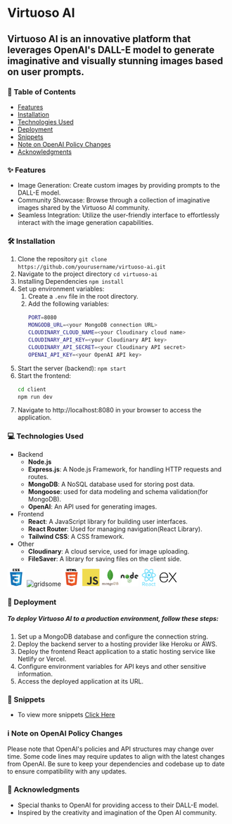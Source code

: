 # Virtuoso AI
## Virtuoso AI is an innovative platform that leverages OpenAI's DALL-E model to generate imaginative and visually stunning images based on user prompts.

### 📌 Table of Contents
 * [Features](#features)
 * [Installation](#installation)
* [Technologies Used](#technologies-used)
* [Deployment](#deployment)
* [Snippets](#snippets)
* [Note on OpenAI Policy Changes](#note-on-openai-policy-changes)
* [Acknowledgments](#acknowledgments)

<a id="features"></a>
### ✨ Features
- Image Generation: Create custom images by providing prompts to the DALL-E model.
- Community Showcase: Browse through a collection of imaginative images shared by the Virtuoso AI community.
- Seamless Integration: Utilize the user-friendly interface to effortlessly interact with the image generation capabilities.

<a id="installation"></a>
### 🛠️ Installation
1. Clone the repository  `git clone https://github.com/yourusername/virtuoso-ai.git`
2. Navigate to the project directory `cd virtuoso-ai`
3. Installing Dependencies `npm install`
4. Set up environment variables:
   1. Create a `.env` file in the root directory.
   2. Add the following variables:
      ```bash
      PORT=8080
      MONGODB_URL=<your MongoDB connection URL>
      CLOUDINARY_CLOUD_NAME=<your Cloudinary cloud name>
      CLOUDINARY_API_KEY=<your Cloudinary API key>
      CLOUDINARY_API_SECRET=<your Cloudinary API secret>
      OPENAI_API_KEY=<your OpenAI API key>
      ```
5. Start the server (backend): `npm start`
6. Start the frontend:
   ``` bash
   cd client
   npm run dev
   ```
7. Navigate to http://localhost:8080 in your browser to access the application.

<a id="technologies-used"></a>
### 💻 Technologies Used
- Backend
  - **Node.js**
  - **Express.js**: A Node.js Framework, for handling HTTP requests and routes.
  - **MongoDB**: A NoSQL database used for storing post data.
  - **Mongoose**: used for data modeling and schema validation(for MongoDB).
  - **OpenAI**: An API used for generating images.
- Frontend
  - **React**: A JavaScript library for building user interfaces.
  - **React Router**: Used for managing navigation(React Library).
  - **Tailwind CSS**: A CSS framework.
- Other
  - **Cloudinary**: A cloud service, used for image uploading.
  - **FileSaver**: A library for saving files on the client side.

<p align="left">
  <img src="https://raw.githubusercontent.com/devicons/devicon/master/icons/css3/css3-original-wordmark.svg" alt="css3" width="40" height="40"/>  
  <img src="https://www.vectorlogo.zone/logos/gridsome/gridsome-icon.svg" alt="gridsome" width="40" height="40"/>
  <img src="https://raw.githubusercontent.com/devicons/devicon/master/icons/html5/html5-original-wordmark.svg" alt="html5" width="40" height="40"/>
  <img src="https://raw.githubusercontent.com/devicons/devicon/master/icons/javascript/javascript-original.svg" alt="javascript" width="40" height="40"/>  
  <img src="https://raw.githubusercontent.com/devicons/devicon/master/icons/mongodb/mongodb-original-wordmark.svg" alt="mongodb" width="40" height="40"/>  
  <img src="https://raw.githubusercontent.com/devicons/devicon/master/icons/nodejs/nodejs-original-wordmark.svg" alt="nodejs" width="40"     height="40"/>  
  <img src="https://raw.githubusercontent.com/devicons/devicon/master/icons/react/react-original-wordmark.svg" alt="react" width="40" height="40"/>
  <img src="https://raw.githubusercontent.com/devicons/devicon/master/icons/express/express-original.svg" alt="express" width="40" height="40"/> </p>

<a id="deployment"></a>
### 🚀 Deployment
##### To deploy Virtuoso AI to a production environment, follow these steps:
1. Set up a MongoDB database and configure the connection string.
2. Deploy the backend server to a hosting provider like Heroku or AWS.
3. Deploy the frontend React application to a static hosting service like Netlify or Vercel.
4. Configure environment variables for API keys and other sensitive information.
5. Access the deployed application at its URL.

<a id='snippets'></a>
### 📸 Snippets
- To view more snippets [Click Here]()

<a id="note-on-openai-policy-changes"></a>
### ℹ️ Note on OpenAI Policy Changes
Please note that OpenAI's policies and API structures may change over time. Some code lines may require updates to align with the latest changes from OpenAI. Be sure to keep your dependencies and codebase up to date to ensure compatibility with any updates.

<a id="acknowledgments"></a>
### 🙏 Acknowledgments
- Special thanks to OpenAI for providing access to their DALL-E model.
- Inspired by the creativity and imagination of the Open AI community.



  




